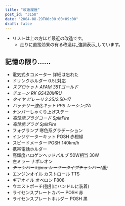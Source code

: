 ```yaml
---
title: "改造履歴"
post_id: "3158"
date: "2004-08-29T00:00:00+09:00"
draft: false
---
```



* リストは上の方ほど最近の改造です。
  * 走りに直接効果の有る改造は_強調表示_しています。
## 記憶の限り……

  * 電気式タコメーター 詳細は忘れた
  * ドリンクホルダー 0.5L対応
  * _スプロケット AFAM 35Tゴールド_
  * _チェーン RK GS420MRU_
  * _タイヤ ピレーリ 2.25/2.50-17_
  * _バッテリー強化キット PPS レーシングA_
  * ナンバーしゃくり上げステー
  * _高性能プラグコード SplitFire_
  * _高性能プラグ SplitFire_
  * フォグランプ 寒色系グラデーション
  * インジケーターキット POSH 赤橙緑
  * スピードメーター POSH 140km/h
  * 携帯電話ホルダー
  * 高輝度ハロゲンヘッドバルブ 50W相当 30W
  * 左ミラー ナポレオン
  * _<del>チャンバー kijima レーサータイプチャンバー(黒)</del>_
  * エンジンオイル カストロール TTS
  * ギアオイル オベロン F808
  * ウエストポーチ(強引にハンドルに装着)
  * ライセンスプレートカバー POSH 赤
  * ライセンスプレートホルダー POSH 黒

